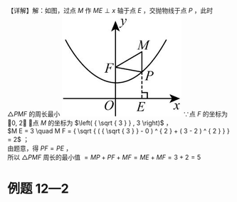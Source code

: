 【详解】解：如图，过点 $M$ 作 $M E \perp x$ 轴于点 $E$ ，交抛物线于点 $P$ ，此时 $\triangle P M F$ 的周长最小
![](<../../qs_image_DB/专题3-5__二次函数压轴：焦点与准线，动点面积，含参二次函数（解析版）/08793f8ffea14f1e03cacfd512b1e66495116a4f6e061b485c83fd94b11921b6.jpg>)
∵点 $F$ 的坐标为 0, 2 ，点 $M$ 的坐标为 $\left( { \sqrt { 3 } } , 3 \right)$ ，  
$M E = 3 \quad M F = { \sqrt { ( { \sqrt { 3 } } - 0 ) ^ { 2 } + ( 3 - 2 ) ^ { 2 } } } = 2$ ；  
由题意，得 $P F = P E$ ，  
所以 $\triangle P M F$ 周长的最小值 $= M P + P F + M F = M E + M F = 3 + 2 = 5$
# 例题 12—2
